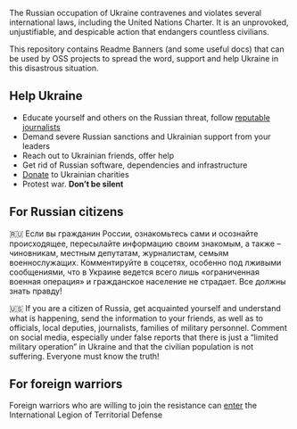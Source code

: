 The Russian occupation of Ukraine contravenes and violates several international laws, including the United Nations Charter. It is an unprovoked, unjustifiable, and despicable action that endangers countless civilians.

This repository contains Readme Banners (and some useful docs) that can be used by OSS projects to spread the word, support and help Ukraine in this disastrous situation.

## Help Ukraine

- Educate yourself and others on the Russian threat, follow [reputable journalists](/docs/WarNews.md)
- Demand severe Russian sanctions and Ukrainian support from your leaders
- Reach out to Ukrainian friends, offer help
- Get rid of Russian software, dependencies and infrastructure
- [Donate](/docs/Donate.md) to Ukrainian charities
- Protest war. **Don’t be silent**

## For Russian citizens

🇷🇺 Если вы гражданин России, ознакомьтесь сами и осознайте происходящее, пересылайте информацию своим знакомым, а также – чиновникам, местным депутатам, журналистам, семьям военнослужащих. Комментируйте в соцсетях, особенно под лживыми сообщениями, что в Украине ведется всего лишь «ограниченная военная операция» и гражданское население не страдает. Все должны знать правду!

🇺🇸 If you are a citizen of Russia, get acquainted yourself and understand what is happening, send the information to your friends, as well as to officials, local deputies, journalists, families of military personnel. Comment on social media, especially under false reports that there is just a “limited military operation” in Ukraine and that the civilian population is not suffering. Everyone must know the truth!

## For foreign warriors

Foreign warriors who are willing to join the resistance can [enter](https://www.ukrinform.net/rubric-ato/3415272-how-to-join-international-legion-to-defend-ukraine-algorithm.html) the International Legion of Territorial Defense
